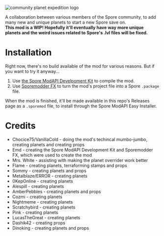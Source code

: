![community planet expedition logo](https://user-images.githubusercontent.com/35960636/168446823-65fa9f81-6bfb-4d54-b442-c6fa966bd2ec.png)

A collaboration between various members of the Spore community, to add many new and unique planets to start a new Spore save on.  
**This mod is a WIP! Hopefully it'll eventually have way more unique planets and the weird issues related to Spore's .lvl files will be fixed.**  

# Installation  
Right now, there's no build available of the mod for various reasons. But if you want to try it anyway... 
1. Use [the Spore ModAPI Develpoment Kit](https://emd4600.github.io/Spore-ModAPI/_installation.html) to compile the mod.
2. Use [Sporemodder FX](https://emd4600.github.io/SporeModder-FX/) to turn the mod's project file into a Spore `.package` file.  

When the mod is finished, it'll be made available in this repo's Releases page as a `.sporemod` file, to install through the Spore ModAPI Easy Installer.


# Credits  
- Chocice75/VanillaCold - doing the mod's techincal mumbo-jumbo, creating planets and creating props
- Emd - creating the Spore ModAPI Development Kit and Sporemodder FX, which were used to create the mod
- Mrs. White - assisting with making the planet overrider work better
- Flame - creating planets, terraforming stamps and props
- Sommy - creating planets and props
- Metalblaze/ERROR - creating planets
- 0KepOnline - creating planets
- Alespill - creating planets
- AmberPebbles - creating planets and props
- Cozmi - creating planets
- Nightmeme - creating planets
- Scratchybird - creating planets
- Pink - creating planets
- LucasTheGreat - creating planets  
- Dashik42 - creating props  
- Dinoking - creating planets and props 
